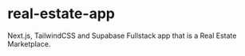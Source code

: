 # real-estate-app
 Next.js, TailwindCSS and Supabase Fullstack app that is a Real Estate Marketplace.
